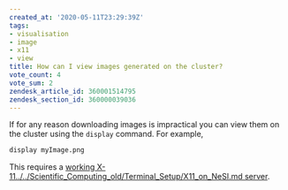 ```yaml
---
created_at: '2020-05-11T23:29:39Z'
tags:
- visualisation
- image
- x11
- view
title: How can I view images generated on the cluster?
vote_count: 4
vote_sum: 2
zendesk_article_id: 360001514795
zendesk_section_id: 360000039036
---
```


If for any reason downloading images is impractical you can view them on
the cluster using the `display` command. For example,

```sh
display myImage.png
```

This requires a [working X-11../../Scientific_Computing_old/Terminal_Setup/X11_on_NeSI.md
server](../../Scientific_Computing/Terminal_Setup/X11_on_NeSI.md).
